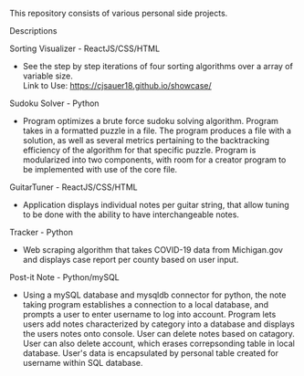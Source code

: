 This repository consists of various personal side projects.

Descriptions

Sorting Visualizer - ReactJS/CSS/HTML
  - See the step by step iterations of four sorting algorithms over a array of variable size.  
  Link to Use:
  https://cjsauer18.github.io/showcase/
 
Sudoku Solver - Python
- Program optimizes a brute force sudoku solving algorithm. Program takes in a formatted puzzle in a file. The program produces a file with a solution, as
well as several metrics pertaining to the backtracking efficiency of the algorithm for that specific puzzle. Program is modularized into two components, with room for a creator program to be implemented with use of the core file. 

GuitarTuner - ReactJS/CSS/HTML
  - Application displays individual notes per guitar string, that allow tuning to be done with the ability to have interchangeable notes.

Tracker - Python
  - Web scraping algorithm that takes COVID-19 data from Michigan.gov and displays case report per county based on user input.

Post-it Note - Python/mySQL
  - Using a mySQL database and mysqldb connector for python, the note taking program establishes a connection to a local database, and prompts a user to enter username to log into account. Program lets users add notes characterized by category into a database and displays the users notes onto console. User can delete notes based on catagory. User can also delete account, which erases correpsonding table in local database. User's data is encapsulated by personal table created for username within SQL database.
